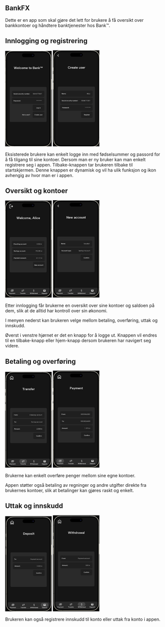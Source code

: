 ## BankFX

Dette er en app som skal gjøre det lett for brukere å få oversikt over bankkontoer og håndtere banktjenester hos Bank™. 

## Innlogging og registrering
<img src="../resources/login.png" width="150"/>
<img src="../resources/createUser.png" width="150"/>

Eksisterede brukere kan enkelt logge inn med fødselsummer og passord for å få tilgang til sine kontoer. Dersom man er ny bruker kan man enkelt registrere seg i appen. Tilbake-knappen tar brukeren tilbake til startskjermen. Denne knappen er dynamisk og vil ha ulik funksjon og ikon avhengig av hvor man er i appen. 

## Oversikt og kontoer
<img src="../resources/overview.png" width="150"/>
<img src="../resources/newAccount.png" width="150"/>

Etter innlogging får brukerne en oversikt over sine kontoer og saldoen på dem, slik at de alltid har kontroll over sin økonomi. 

I menyen nederst kan brukeren velge mellom betaling, overføring, uttak og innskudd. 

Øverst i venstre hjørnet er det en knapp for å logge ut. Knappen vil endres til en tilbake-knapp eller hjem-knapp dersom brukeren har navigert seg videre. 


## Betaling og overføring
<img src="../resources/transfer.png" width="150"/>
<img src="../resources/payment.png" width="150"/>

Brukerne kan enkelt overføre penger mellom sine egne kontoer. 

Appen støtter også betaling av regninger og andre utgifter direkte fra brukernes kontoer, slik at betalinger kan gjøres raskt og enkelt.

## Uttak og innskudd
<img src="../resources/deposit.png" width="150"/>
<img src="../resources/withdrawal.png" width="150"/>

Brukeren kan også registrere innskudd til konto eller uttak fra konto i appen. 

